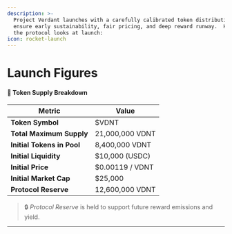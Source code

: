```yaml
---
description: >-
  Project Verdant launches with a carefully calibrated token distribution to
  ensure early sustainability, fair pricing, and deep reward runway.  Here’s how
  the protocol looks at launch:
icon: rocket-launch
---
```


# Launch Figures

#### 💠 Token Supply Breakdown

| Metric                     | Value           |
| -------------------------- | --------------- |
| **Token Symbol**           | $VDNT           |
| **Total Maximum Supply**   | 21,000,000 VDNT |
| **Initial Tokens in Pool** | 8,400,000 VDNT  |
| **Initial Liquidity**      | $10,000 (USDC)  |
| **Initial Price**          | $0.00119 / VDNT |
| **Initial Market Cap**     | $25,000         |
| **Protocol Reserve**       | 12,600,000 VDNT |

> 🔒 _Protocol Reserve_ is held to support future reward emissions and yield.

***
